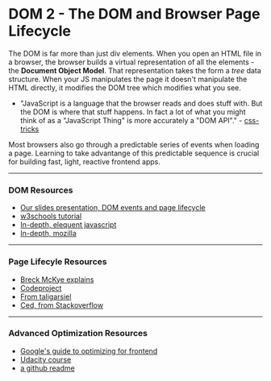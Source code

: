 # DOM 2 - The DOM and Browser Page Lifecycle

The DOM is far more than just div elements.  When you open an HTML file in a browser, the browser builds a virtual representation of all the elements - the __Document Object Model__.  That representation takes the form a _tree_ data structure.  When your JS manipulates the page it doesn't manipulate the HTML directly, it modifies the DOM tree which modifies what you see.
* "JavaScript is a language that the browser reads and does stuff with. But the DOM is where that stuff happens. In fact a lot of what you might think of as a "JavaScript Thing" is more accurately a "DOM API"."  - [css-tricks](https://css-tricks.com/dom/)

Most browsers also go through a predictable series of events when loading a page.  Learning to take advantange of this predictable sequence is crucial for building fast, light, reactive frontend apps.
___
### DOM Resources

* [Our slides presentation, DOM events and page lifecycle](https://docs.google.com/presentation/d/1RTzaAILum1I7MsErjw5z-OCCawgeC-pUJYZG0r1qwmE/edit#slide=id.g1d1e49e639_0_5)
* [w3schools tutorial](https://www.w3schools.com/js/js_htmldom.asp)
* [In-depth, elequent javascript](http://eloquentjavascript.net/13_dom.html)
* [In-depth, mozilla](https://developer.mozilla.org/en-US/docs/Web/API/Document_Object_Model/Introduction)

___
### Page Lifecyle Resources
* [Breck McKye explains](http://www.breck-mckye.com/blog/2014/04/document-loading-and-DOM-lifecycle-events/)
* [Codeproject](https://www.codeproject.com/Articles/26033/The-Page-Life-Cycle-of-Client-Browser)
* [From taligarsiel](http://taligarsiel.com/Projects/howbrowserswork1.htm#The_main_flow)
* [Ced, from Stackoverflow](https://stackoverflow.com/questions/44044956/how-does-browser-page-lifecycle-sequence-work)


___
### Advanced Optimization Resources
* [Google's guide to optimizing for frontend](https://developers.google.com/web/fundamentals/performance/)
* [Udacity course](https://www.udacity.com/course/browser-rendering-optimization--ud860)
* [a github readme](https://github.com/vasanthk/browser-rendering-optimization)

